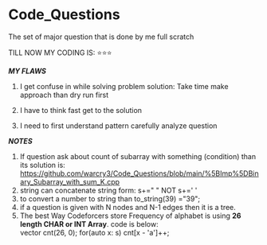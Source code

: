 # Code_Questions
The set of major question that is done by me full scratch

TILL NOW MY CODING IS: ⭐⭐⭐

***MY FLAWS***
1. I get confuse in while solving problem 
solution: Take time make approach than dry run first 

2. I have to think fast get to the solution 
3. I need to first understand pattern carefully analyze question



***NOTES***
1. If question ask about count of subarray with something (condition) than its solution is:   https://github.com/warcry3/Code_Questions/blob/main/%5BImp%5DBinary_Subarray_with_sum_K.cpp
2. string can concatenate string form: s+=" " NOT s+=' '
3. to convert a number to string than to_string(39) ="39";
4. if a question is given with N nodes and N-1 edges then it is a tree.
5. The best Way Codeforcers store Frequency of alphabet is using **26 length CHAR or INT Array**.
   code is below:<br>
   vector<int> cnt(26, 0);
    for(auto x: s) cnt[x - 'a']++;
